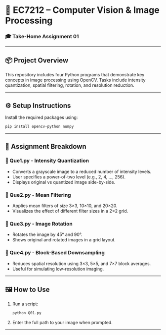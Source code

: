 
# 🧠 EC7212 – Computer Vision & Image Processing
### 🎓 Take-Home Assignment 01

---

## 📦 Project Overview

This repository includes four Python programs that demonstrate key concepts in image processing using OpenCV. Tasks include intensity quantization, spatial filtering, rotation, and resolution reduction.

---

## ⚙️ Setup Instructions

Install the required packages using:

```bash
pip install opencv-python numpy
```

---

## 📂 Assignment Breakdown

### 🔹 Que1.py - Intensity Quantization
- Converts a grayscale image to a reduced number of intensity levels.
- User specifies a power-of-two level (e.g., 2, 4, ..., 256).
- Displays original vs quantized image side-by-side.

### 🔹 Que2.py - Mean Filtering
- Applies mean filters of size 3×3, 10×10, and 20×20.
- Visualizes the effect of different filter sizes in a 2×2 grid.

### 🔹 Que3.py - Image Rotation
- Rotates the image by 45° and 90°.
- Shows original and rotated images in a grid layout.

### 🔹 Que4.py - Block-Based Downsampling
- Reduces spatial resolution using 3×3, 5×5, and 7×7 block averages.
- Useful for simulating low-resolution imaging.

---

## 🖼️ How to Use

1. Run a script:
    ```bash
    python Q01.py
    ```

2. Enter the full path to your image when prompted.

---
